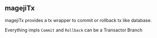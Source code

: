 magejiTx
---
magejiTx provides a tx wrapper to commit or rollback tx like database.

Everything impls `Commit` and `Rollback` can be a Transactor Branch
